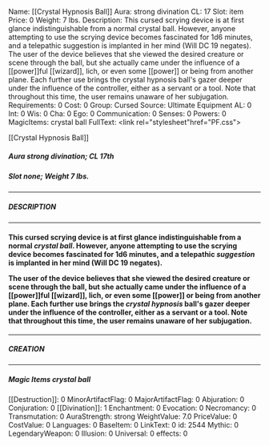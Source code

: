 Name: [[Crystal Hypnosis Ball]]
Aura: strong divination
CL: 17
Slot: item
Price: 0
Weight: 7 lbs.
Description: This cursed scrying device is at first glance indistinguishable from a normal crystal ball. However, anyone attempting to use the scrying device becomes fascinated for 1d6 minutes, and a telepathic suggestion is implanted in her mind (Will DC 19 negates). The user of the device believes that she viewed the desired creature or scene through the ball, but she actually came under the influence of a [[power]]ful [[wizard]], lich, or even some [[power]] or being from another plane. Each further use brings the crystal hypnosis ball's gazer deeper under the influence of the controller, either as a servant or a tool. Note that throughout this time, the user remains unaware of her subjugation.
Requirements: 0
Cost: 0
Group: Cursed
Source: Ultimate Equipment
AL: 0
Int: 0
Wis: 0
Cha: 0
Ego: 0
Communication: 0
Senses: 0
Powers: 0
MagicItems: crystal ball
FullText: <link rel="stylesheet"href="PF.css"><div class="heading"><p class="alignleft">[[Crystal Hypnosis Ball]]</p><div style="clear: both;"></div></div><div><h5><b>Aura </b>strong divination; <b>CL </b>17th</h5><h5><b>Slot </b>none; <b>Weight </b>7 lbs.</h5></div><hr/><div><h5><b>DESCRIPTION</b></h5></div><hr/><div><h4><p>This cursed scrying device is at first glance indistinguishable from a normal <i>crystal ball</i>. However, anyone attempting to use the scrying device becomes fascinated for 1d6 minutes, and a telepathic <i>suggestion</i> is implanted in her mind (Will DC 19 negates). </p><p>The user of the device believes that she viewed the desired creature or scene through the ball, but she actually came under the influence of a [[power]]ful [[wizard]], lich, or even some [[power]] or being from another plane. Each further use brings the <i>crystal hypnosis</i> ball's gazer deeper under the influence of the controller, either as a servant or a tool. Note that throughout this time, the user remains unaware of her subjugation.</p></h4></div><hr/><div><h5><b>CREATION</b></h5></div><hr/><div><h5><b>Magic Items </b><i>crystal ball</i></h5></div>
[[Destruction]]: 0
MinorArtifactFlag: 0
MajorArtifactFlag: 0
Abjuration: 0
Conjuration: 0
[[Divination]]: 1
Enchantment: 0
Evocation: 0
Necromancy: 0
Transmutation: 0
AuraStrength: strong
WeightValue: 7.0
PriceValue: 0
CostValue: 0
Languages: 0
BaseItem: 0
LinkText: 0
id: 2544
Mythic: 0
LegendaryWeapon: 0
Illusion: 0
Universal: 0
effects: 0
